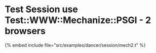 # Test Session use Test::WWW::Mechanize::PSGI - 2 browsers

{% embed include file="src/examples/dancer/session/mech2.t" %}


